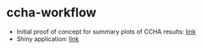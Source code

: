 # ccha-workflow

* Initial proof of concept for summary plots of CCHA results: [link](https://tbep-tech.github.io/ccha-workflow/site_assess.html)
* Shiny application: [link](https://shiny.tbep.org/ccha-workflow)